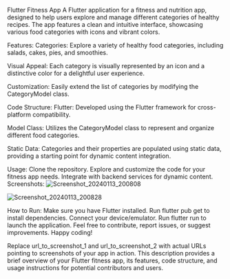 Flutter Fitness App
A Flutter application for a fitness and nutrition app, designed to help users explore and manage different categories of healthy recipes. The app features a clean and intuitive interface, showcasing various food categories with icons and vibrant colors.

Features:
Categories: Explore a variety of healthy food categories, including salads, cakes, pies, and smoothies.

Visual Appeal: Each category is visually represented by an icon and a distinctive color for a delightful user experience.

Customization: Easily extend the list of categories by modifying the CategoryModel class.

Code Structure:
Flutter: Developed using the Flutter framework for cross-platform compatibility.

Model Class: Utilizes the CategoryModel class to represent and organize different food categories.

Static Data: Categories and their properties are populated using static data, providing a starting point for dynamic content integration.

Usage:
Clone the repository.
Explore and customize the code for your fitness app needs.
Integrate with backend services for dynamic content.
Screenshots:
 ![Screenshot_20240113_200808](https://github.com/Ajay-2022-Soft-Tech/fitness/assets/113298640/5a9c9625-8053-4a8d-afc2-af51eee47320)

![Screenshot_20240113_200828](https://github.com/Ajay-2022-Soft-Tech/fitness/assets/113298640/c5fb2b4d-2a20-4c6d-94a8-04bf8c29dd46)

How to Run:
Make sure you have Flutter installed.
Run flutter pub get to install dependencies.
Connect your device/emulator.
Run flutter run to launch the application.
Feel free to contribute, report issues, or suggest improvements. Happy coding!

Replace url_to_screenshot_1 and url_to_screenshot_2 with actual URLs pointing to screenshots of your app in action. This description provides a brief overview of your Flutter fitness app, its features, code structure, and usage instructions for potential contributors and users.
